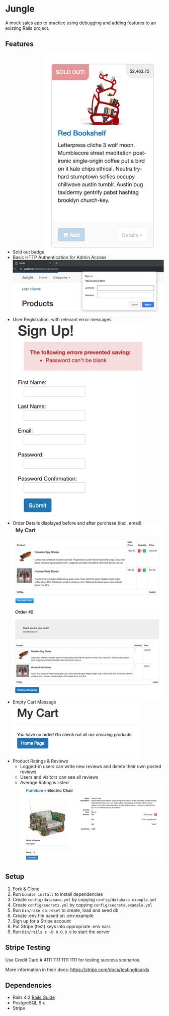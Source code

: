 # Jungle

A mock sales app to practice using debugging and adding features to an existing Rails project.

## Features
* Sold out badge
  ![Sold out badge](docs/sold-out-badge.png)
* Basic HTTP Authentication for Admin Access
  ![Basic HTTP Authentication for Admin Access](docs/http-basic-auth.png)
* User Registration, with relevant error messages
  ![User Registration, with relevant error messages](docs/register-error-msg.png)
* Order Details displayed before and after purchase (incl. email)
  ![Order Details displayed before purchase (incl. email)](docs/order-details-before.png)
  ![Order Details displayed after purchase (incl. email)](docs/order-details-after.png)
* Empty Cart Message
  ![Empty Cart Message](docs/empty-cart-msg.png)
* Product Ratings & Reviews
  * Logged-in users can write new reviews and delete their own posted reviews
  * Users and visitors can see all reviews
  * Average Rating is listed
  ![Product Ratings & Reviews](docs/product-reviews.png)

## Setup

1. Fork & Clone
2. Run `bundle install` to install dependencies
3. Create `config/database.yml` by copying `config/database.example.yml`
4. Create `config/secrets.yml` by copying `config/secrets.example.yml`
5. Run `bin/rake db:reset` to create, load and seed db
6. Create .env file based on .env.example
7. Sign up for a Stripe account
8. Put Stripe (test) keys into appropriate .env vars
9. Run `bin/rails s -b 0.0.0.0` to start the server

## Stripe Testing

Use Credit Card # 4111 1111 1111 1111 for testing success scenarios.

More information in their docs: <https://stripe.com/docs/testing#cards>

## Dependencies

* Rails 4.2 [Rails Guide](http://guides.rubyonrails.org/v4.2/)
* PostgreSQL 9.x
* Stripe

